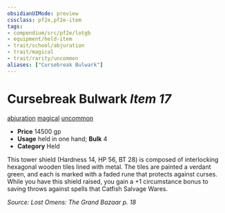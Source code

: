 ```yaml
---
obsidianUIMode: preview
cssclass: pf2e,pf2e-item
tags:
- compendium/src/pf2e/lotgb
- equipment/held-item
- trait/school/abjuration
- trait/magical
- trait/rarity/uncommon
aliases: ["Cursebreak Bulwark"]
---
```

# Cursebreak Bulwark *Item 17*  
[abjuration](abjuration.md)  [magical](magical.md)  [uncommon](uncommon.md)  

- **Price** 14500 gp
- **Usage** held in one hand; **Bulk** 4
- **Category** Held

This tower shield (Hardness 14, HP 56, BT 28) is composed of interlocking hexagonal wooden tiles lined with metal. The tiles are painted a verdant green, and each is marked with a faded rune that protects against curses. While you have this shield raised, you gain a +1 circumstance bonus to saving throws against spells that Catfish Salvage Wares.

*Source: Lost Omens: The Grand Bazaar p. 18*
